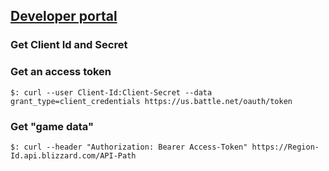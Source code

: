 ## [Developer portal](https://develop.battle.net/)

### Get Client Id and Secret

### Get an access token

```
$: curl --user Client-Id:Client-Secret --data grant_type=client_credentials https://us.battle.net/oauth/token
```

### Get "game data"

```
$: curl --header "Authorization: Bearer Access-Token" https://Region-Id.api.blizzard.com/API-Path
```

